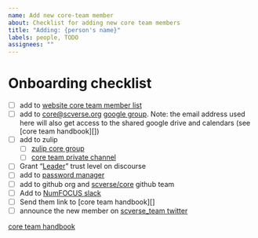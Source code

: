 ```yaml
---
name: Add new core-team member
about: Checklist for adding new core team members
title: "Adding: {person's name}"
labels: people, TODO
assignees: ""
---
```


# Onboarding checklist

- [ ] add to [website core team member list](https://github.com/scverse/scverse.github.io/blob/main/content/people/_index.md)
- [ ] add to core@scverse.org [google group](https://groups.google.com/u/1/g/scverse-core-team). Note: the email address used here will also get access to the shared google drive and calendars (see [core team handbook][])
- [ ] add to zulip
  - [ ] [zulip core group](https://scverse.zulipchat.com/#groups/308955/core/members)
  - [ ] [core team private channel](https://docs.google.com/document/d/1VbmcPM5pivthVnDHH0UgX7zITQFIJyahDjI_WYu7xzE/edit#heading=h.6idmmugj38ay)
- [ ] Grant “[Leader](https://discourse.scverse.org/badges/4/leader)” trust level on discourse
- [ ] add to [password manager](https://scverse.1password.com/)
- [ ] add to github org and [scverse/core](https://github.com/orgs/scverse/teams/core) github team
- [ ] Add to [NumFOCUS slack](https://numfocus.slack.com/)
- [ ] Send them link to [core team handbook][]
- [ ] announce the new member on [scverse_team twitter](https://twitter.com/scverse_team/)

[core team handbook](https://docs.google.com/document/d/1VbmcPM5pivthVnDHH0UgX7zITQFIJyahDjI_WYu7xzE/edit)
